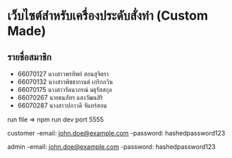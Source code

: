 # เว็บไซต์สำหรับเครื่องประดับสั่งทำ (Custom Made)
## รายชื่อสมาชิก
* 66070127 นางสาวพรทิพย์ สอนสุจิตรา
* 66070132 นางสาวพิชชากานต์ เกริกกวิน
* 66070175 นางสาวรัตนาภรณ์ มธุรัสสกุล
* 66070267 นายธนภัทร แสงวัฒนสิริ
* 66070287 นางสาวปภาวดี จันทร์สอน

run file => npm run dev
port 5555

customer
-email: john.doe@example.com
-password: hashedpassword123

admin
-email: john.doe@example.com
-password: hashedpassword123
